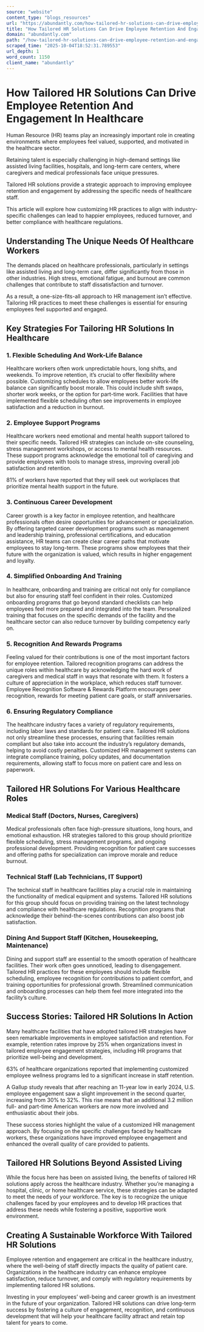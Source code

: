 ```yaml
---
source: "website"
content_type: "blogs_resources"
url: "https://abundantly.com/how-tailored-hr-solutions-can-drive-employee-retention-and-engagement-in-healthcare/"
title: "How Tailored HR Solutions Can Drive Employee Retention And Engagement In Healthcare"
domain: "abundantly.com"
path: "/how-tailored-hr-solutions-can-drive-employee-retention-and-engagement-in-healthcare/"
scraped_time: "2025-10-04T18:52:31.789553"
url_depth: 1
word_count: 1150
client_name: "abundantly"
---
```


# How Tailored HR Solutions Can Drive Employee Retention And Engagement In Healthcare

Human Resource (HR) teams play an increasingly important role in creating environments where employees feel valued, supported, and motivated in the healthcare sector.

Retaining talent is especially challenging in high-demand settings like assisted living facilities, hospitals, and long-term care centers, where caregivers and medical professionals face unique pressures.

Tailored HR solutions provide a strategic approach to improving employee retention and engagement by addressing the specific needs of healthcare staff.

This article will explore how customizing HR practices to align with industry-specific challenges can lead to happier employees, reduced turnover, and better compliance with healthcare regulations.

## Understanding The Unique Needs Of Healthcare Workers

The demands placed on healthcare professionals, particularly in settings like assisted living and long-term care, differ significantly from those in other industries. High stress, emotional fatigue, and burnout are common challenges that contribute to staff dissatisfaction and turnover.

As a result, a one-size-fits-all approach to HR management isn’t effective. Tailoring HR practices to meet these challenges is essential for ensuring employees feel supported and engaged.

## Key Strategies For Tailoring HR Solutions In Healthcare

### 1. Flexible Scheduling And Work-Life Balance

Healthcare workers often work unpredictable hours, long shifts, and weekends. To improve retention, it’s crucial to offer flexibility where possible. Customizing schedules to allow employees better work-life balance can significantly boost morale. This could include shift swaps, shorter work weeks, or the option for part-time work. Facilities that have implemented flexible scheduling often see improvements in employee satisfaction and a reduction in burnout.

### 2. Employee Support Programs

Healthcare workers need emotional and mental health support tailored to their specific needs. Tailored HR strategies can include on-site counseling, stress management workshops, or access to mental health resources. These support programs acknowledge the emotional toll of caregiving and provide employees with tools to manage stress, improving overall job satisfaction and retention.

81% of workers have reported that they will seek out workplaces that prioritize mental health support in the future.

### 3. Continuous Career Development

Career growth is a key factor in employee retention, and healthcare professionals often desire opportunities for advancement or specialization. By offering targeted career development programs such as management and leadership training, professional certifications, and education assistance, HR teams can create clear career paths that motivate employees to stay long-term. These programs show employees that their future with the organization is valued, which results in higher engagement and loyalty.

### 4. Simplified Onboarding And Training

In healthcare, onboarding and training are critical not only for compliance but also for ensuring staff feel confident in their roles. Customized onboarding programs that go beyond standard checklists can help employees feel more prepared and integrated into the team. Personalized training that focuses on the specific demands of the facility and the healthcare sector can also reduce turnover by building competency early on.

### 5. Recognition And Rewards Programs

Feeling valued for their contributions is one of the most important factors for employee retention. Tailored recognition programs can address the unique roles within healthcare by acknowledging the hard work of caregivers and medical staff in ways that resonate with them. It fosters a culture of appreciation in the workplace, which reduces staff turnover. Employee Recognition Software & Rewards Platform encourages peer recognition, rewards for meeting patient care goals, or staff anniversaries.

### 6. Ensuring Regulatory Compliance

The healthcare industry faces a variety of regulatory requirements, including labor laws and standards for patient care. Tailored HR solutions not only streamline these processes, ensuring that facilities remain compliant but also take into account the industry’s regulatory demands, helping to avoid costly penalties. Customized HR management systems can integrate compliance training, policy updates, and documentation requirements, allowing staff to focus more on patient care and less on paperwork.

## Tailored HR Solutions For Various Healthcare Roles

### Medical Staff (Doctors, Nurses, Caregivers)

Medical professionals often face high-pressure situations, long hours, and emotional exhaustion. HR strategies tailored to this group should prioritize flexible scheduling, stress management programs, and ongoing professional development. Providing recognition for patient care successes and offering paths for specialization can improve morale and reduce burnout.

### Technical Staff (Lab Technicians, IT Support)

The technical staff in healthcare facilities play a crucial role in maintaining the functionality of medical equipment and systems. Tailored HR solutions for this group should focus on providing training on the latest technology and compliance with healthcare regulations. Recognition programs that acknowledge their behind-the-scenes contributions can also boost job satisfaction.

### Dining And Support Staff (Kitchen, Housekeeping, Maintenance)

Dining and support staff are essential to the smooth operation of healthcare facilities. Their work often goes unnoticed, leading to disengagement. Tailored HR practices for these employees should include flexible scheduling, employee recognition for contributions to patient comfort, and training opportunities for professional growth. Streamlined communication and onboarding processes can help them feel more integrated into the facility’s culture.

## Success Stories: Tailored HR Solutions In Action

Many healthcare facilities that have adopted tailored HR strategies have seen remarkable improvements in employee satisfaction and retention. For example, retention rates improve by 25% when organizations invest in tailored employee engagement strategies, including HR programs that prioritize well-being and development.

63% of healthcare organizations reported that implementing customized employee wellness programs led to a significant increase in staff retention.

A Gallup study reveals that after reaching an 11-year low in early 2024, U.S. employee engagement saw a slight improvement in the second quarter, increasing from 30% to 32%. This rise means that an additional 3.2 million full- and part-time American workers are now more involved and enthusiastic about their jobs.

These success stories highlight the value of a customized HR management approach. By focusing on the specific challenges faced by healthcare workers, these organizations have improved employee engagement and enhanced the overall quality of care provided to patients.

## Tailored HR Solutions Beyond Assisted Living

While the focus here has been on assisted living, the benefits of tailored HR solutions apply across the healthcare industry. Whether you’re managing a hospital, clinic, or home healthcare service, these strategies can be adapted to meet the needs of your workforce. The key is to recognize the unique challenges faced by your employees and to develop HR practices that address these needs while fostering a positive, supportive work environment.

## Creating A Sustainable Workforce With Tailored HR Solutions

Employee retention and engagement are critical in the healthcare industry, where the well-being of staff directly impacts the quality of patient care. Organizations in the healthcare industry can enhance employee satisfaction, reduce turnover, and comply with regulatory requirements by implementing tailored HR solutions.

Investing in your employees’ well-being and career growth is an investment in the future of your organization. Tailored HR solutions can drive long-term success by fostering a culture of engagement, recognition, and continuous development that will help your healthcare facility attract and retain top talent for years to come.